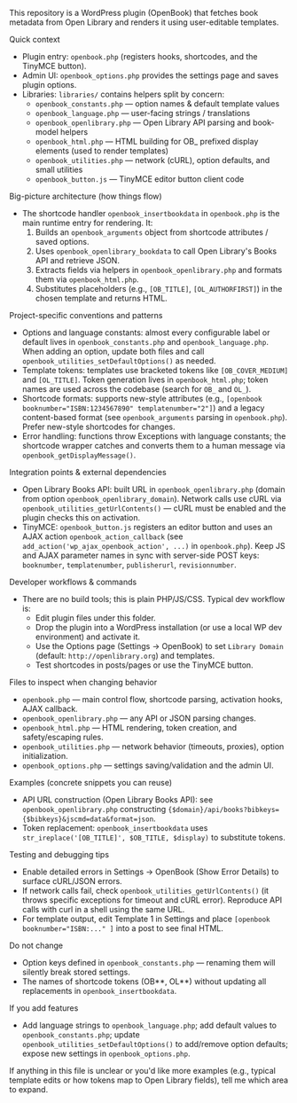 This repository is a WordPress plugin (OpenBook) that fetches book metadata from Open Library and renders it using user-editable templates.

Quick context

- Plugin entry: `openbook.php` (registers hooks, shortcodes, and the TinyMCE button).
- Admin UI: `openbook_options.php` provides the settings page and saves plugin options.
- Libraries: `libraries/` contains helpers split by concern:
  - `openbook_constants.php` — option names & default template values
  - `openbook_language.php` — user-facing strings / translations
  - `openbook_openlibrary.php` — Open Library API parsing and book-model helpers
  - `openbook_html.php` — HTML building for OB\_ prefixed display elements (used to render templates)
  - `openbook_utilities.php` — network (cURL), option defaults, and small utilities
  - `openbook_button.js` — TinyMCE editor button client code

Big-picture architecture (how things flow)

- The shortcode handler `openbook_insertbookdata` in `openbook.php` is the main runtime entry for rendering. It:
  1. Builds an `openbook_arguments` object from shortcode attributes / saved options.
  2. Uses `openbook_openlibrary_bookdata` to call Open Library's Books API and retrieve JSON.
  3. Extracts fields via helpers in `openbook_openlibrary.php` and formats them via `openbook_html.php`.
  4. Substitutes placeholders (e.g., `[OB_TITLE]`, `[OL_AUTHORFIRST]`) in the chosen template and returns HTML.

Project-specific conventions and patterns

- Options and language constants: almost every configurable label or default lives in `openbook_constants.php` and `openbook_language.php`. When adding an option, update both files and call `openbook_utilities_setDefaultOptions()` as needed.
- Template tokens: templates use bracketed tokens like `[OB_COVER_MEDIUM]` and `[OL_TITLE]`. Token generation lives in `openbook_html.php`; token names are used across the codebase (search for `OB_` and `OL_`).
- Shortcode formats: supports new-style attributes (e.g., `[openbook booknumber="ISBN:1234567890" templatenumber="2"]`) and a legacy content-based format (see `openbook_arguments` parsing in `openbook.php`). Prefer new-style shortcodes for changes.
- Error handling: functions throw Exceptions with language constants; the shortcode wrapper catches and converts them to a human message via `openbook_getDisplayMessage()`.

Integration points & external dependencies

- Open Library Books API: built URL in `openbook_openlibrary.php` (domain from option `openbook_openlibrary_domain`). Network calls use cURL via `openbook_utilities_getUrlContents()` — cURL must be enabled and the plugin checks this on activation.
- TinyMCE: `openbook_button.js` registers an editor button and uses an AJAX action `openbook_action_callback` (see `add_action('wp_ajax_openbook_action', ...)` in `openbook.php`). Keep JS and AJAX parameter names in sync with server-side POST keys: `booknumber`, `templatenumber`, `publisherurl`, `revisionnumber`.

Developer workflows & commands

- There are no build tools; this is plain PHP/JS/CSS. Typical dev workflow is:
  - Edit plugin files under this folder.
  - Drop the plugin into a WordPress installation (or use a local WP dev environment) and activate it.
  - Use the Options page (Settings → OpenBook) to set `Library Domain` (default: `http://openlibrary.org`) and templates.
  - Test shortcodes in posts/pages or use the TinyMCE button.

Files to inspect when changing behavior

- `openbook.php` — main control flow, shortcode parsing, activation hooks, AJAX callback.
- `openbook_openlibrary.php` — any API or JSON parsing changes.
- `openbook_html.php` — HTML rendering, token creation, and safety/escaping rules.
- `openbook_utilities.php` — network behavior (timeouts, proxies), option initialization.
- `openbook_options.php` — settings saving/validation and the admin UI.

Examples (concrete snippets you can reuse)

- API URL construction (Open Library Books API): see `openbook_openlibrary.php` constructing
  `{$domain}/api/books?bibkeys={$bibkeys}&jscmd=data&format=json`.
- Token replacement: `openbook_insertbookdata` uses `str_ireplace('[OB_TITLE]', $OB_TITLE, $display)` to substitute tokens.

Testing and debugging tips

- Enable detailed errors in Settings → OpenBook (Show Error Details) to surface cURL/JSON errors.
- If network calls fail, check `openbook_utilities_getUrlContents()` (it throws specific exceptions for timeout and cURL error). Reproduce API calls with curl in a shell using the same URL.
- For template output, edit Template 1 in Settings and place `[openbook booknumber="ISBN:..." ]` into a post to see final HTML.

Do not change

- Option keys defined in `openbook_constants.php` — renaming them will silently break stored settings.
- The names of shortcode tokens (OB*\*, OL*\*) without updating all replacements in `openbook_insertbookdata`.

If you add features

- Add language strings to `openbook_language.php`; add default values to `openbook_constants.php`; update `openbook_utilities_setDefaultOptions()` to add/remove option defaults; expose new settings in `openbook_options.php`.

If anything in this file is unclear or you'd like more examples (e.g., typical template edits or how tokens map to Open Library fields), tell me which area to expand.

